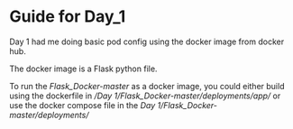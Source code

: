 # Guide for Day_1

Day 1 had me doing basic pod config using the docker image from docker hub.

The docker image is a Flask python file.

To run the *Flask_Docker-master* as a docker image, you could either build using the dockerfile in */Day 1/Flask_Docker-master/deployments/app/* or use the docker compose file in the *Day 1/Flask_Docker-master/deployments/*
